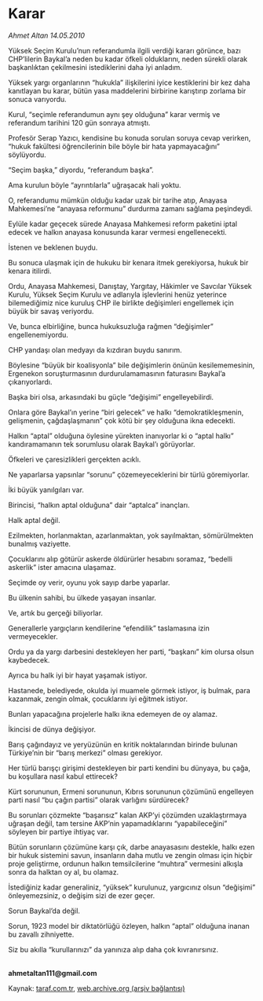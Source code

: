 # Karar

*Ahmet Altan 14.05.2010*

<div class="yazi"><p>Yüksek Seçim Kurulu’nun referandumla ilgili verdiği kararı görünce, bazı CHP’lilerin Baykal’a neden bu kadar öfkeli olduklarını, neden sürekli olarak başkanlıktan çekilmesini istediklerini daha iyi anladım.</p>
<p>Yüksek yargı organlarının “hukukla” ilişkilerini iyice kestiklerini bir kez daha kanıtlayan bu karar, bütün yasa maddelerini birbirine karıştırıp zorlama bir sonuca varıyordu.</p>
<p>Kurul, “seçimle referandumun aynı şey olduğuna” karar vermiş ve referandum tarihini 120 gün sonraya atmıştı.</p>
<p>Profesör Serap Yazıcı, kendisine bu konuda sorulan soruya cevap verirken, “hukuk fakültesi öğrencilerinin bile böyle bir hata yapmayacağını” söylüyordu.</p>
<p>“Seçim başka,” diyordu, “referandum başka”.</p>
<p>Ama kurulun böyle “ayrıntılarla” uğraşacak hali yoktu.</p>
<p>O, referandumu mümkün olduğu kadar uzak bir tarihe atıp, Anayasa Mahkemesi’ne “anayasa reformunu” durdurma zamanı sağlama peşindeydi.</p>
<p>Eylüle kadar geçecek sürede Anayasa Mahkemesi reform paketini iptal edecek ve halkın anayasa konusunda karar vermesi engellenecekti.</p>
<p>İstenen ve beklenen buydu.</p>
<p>Bu sonuca ulaşmak için de hukuku bir kenara itmek gerekiyorsa, hukuk bir kenara itilirdi.</p>
<p>Ordu, Anayasa Mahkemesi, Danıştay, Yargıtay, Hâkimler ve Savcılar Yüksek Kurulu, Yüksek Seçim Kurulu ve adlarıyla işlevlerini henüz yeterince bilemediğimiz nice kuruluş CHP ile birlikte değişimleri engellemek için büyük bir savaş veriyordu.</p>
<p>Ve, bunca elbirliğine, bunca hukuksuzluğa rağmen “değişimler” engellenemiyordu.</p>
<p>CHP yandaşı olan medyayı da kızdıran buydu sanırım.</p>
<p>Böylesine “büyük bir koalisyonla” bile değişimlerin önünün kesilememesinin, Ergenekon soruşturmasının durdurulamamasının faturasını Baykal’a çıkarıyorlardı.</p>
<p>Başka biri olsa, arkasındaki bu güçle “değişimi” engelleyebilirdi.</p>
<p>Onlara göre Baykal’ın yerine “biri gelecek” ve halkı “demokratikleşmenin, gelişmenin, çağdaşlaşmanın” çok kötü bir şey olduğuna ikna edecekti.</p>
<p>Halkın “aptal” olduğuna öylesine yürekten inanıyorlar ki o “aptal halkı” kandıramamanın tek sorumlusu olarak Baykal’ı görüyorlar.</p>
<p>Öfkeleri ve çaresizlikleri gerçekten acıklı.</p>
<p>Ne yaparlarsa yapsınlar “sorunu” çözemeyeceklerini bir türlü göremiyorlar.</p>
<p>İki büyük yanılgıları var.</p>
<p>Birincisi, “halkın aptal olduğuna” dair “aptalca” inançları.</p>
<p>Halk aptal değil.</p>
<p>Ezilmekten, horlanmaktan, azarlanmaktan, yok sayılmaktan, sömürülmekten bunalmış vaziyette.</p>
<p>Çocuklarını alıp götürür askerde öldürürler hesabını soramaz, “bedelli askerlik” ister amacına ulaşamaz.</p>
<p>Seçimde oy verir, oyunu yok sayıp darbe yaparlar.</p>
<p>Bu ülkenin sahibi, bu ülkede yaşayan insanlar.</p>
<p>Ve, artık bu gerçeği biliyorlar.</p>
<p>Generallerle yargıçların kendilerine “efendilik” taslamasına izin vermeyecekler.</p>
<p>Ordu ya da yargı darbesini destekleyen her parti, “başkanı” kim olursa olsun kaybedecek.</p>
<p>Ayrıca bu halk iyi bir hayat yaşamak istiyor.</p>
<p>Hastanede, belediyede, okulda iyi muamele görmek istiyor, iş bulmak, para kazanmak, zengin olmak, çocuklarını iyi eğitmek istiyor.</p>
<p>Bunları yapacağına projelerle halkı ikna edemeyen de oy alamaz.</p>
<p>İkincisi de dünya değişiyor.</p>
<p>Barış çağındayız ve yeryüzünün en kritik noktalarından birinde bulunan Türkiye’nin bir “barış merkezi” olması gerekiyor.</p>
<p>Her türlü barışçı girişimi destekleyen bir parti kendini bu dünyaya, bu çağa, bu koşullara nasıl kabul ettirecek?</p>
<p>Kürt sorununun, Ermeni sorununun, Kıbrıs sorununun çözümünü engelleyen parti nasıl “bu çağın partisi” olarak varlığını sürdürecek?</p>
<p>Bu sorunları çözmekte “başarısız” kalan AKP’yi çözümden uzaklaştırmaya uğraşan değil, tam tersine AKP’nin yapamadıklarını “yapabileceğini” söyleyen bir partiye ihtiyaç var.</p>
<p>Bütün sorunların çözümüne karşı çık, darbe anayasasını destekle, halkı ezen bir hukuk sistemini savun, insanların daha mutlu ve zengin olması için hiçbir proje geliştirme, ordunun halkın temsilcilerine “muhtıra” vermesini alkışla sonra da halktan oy al, bu olamaz.</p>
<p>İstediğiniz kadar generaliniz, “yüksek” kurulunuz, yargıcınız olsun “değişimi” önleyemezsiniz, o değişim sizi de ezer geçer.</p>
<p>Sorun Baykal’da değil.</p>
<p>Sorun, 1923 model bir diktatörlüğü özleyen, halkın “aptal” olduğuna inanan bu zavallı zihniyette.</p>
<p>Siz bu akılla “kurullarınızı” da yanınıza alıp daha çok kıvranırsınız.</p>
<p><b><br/>ahmetaltan111@gmail.com</b></p></div>

Kaynak: [taraf.com.tr](http://www.taraf.com.tr:80/ahmet-altan/makale-karar.htm), [web.archive.org (arşiv bağlantısı)](http://web.archive.org/web/20100516042850/http://www.taraf.com.tr:80/ahmet-altan/makale-karar.htm)
